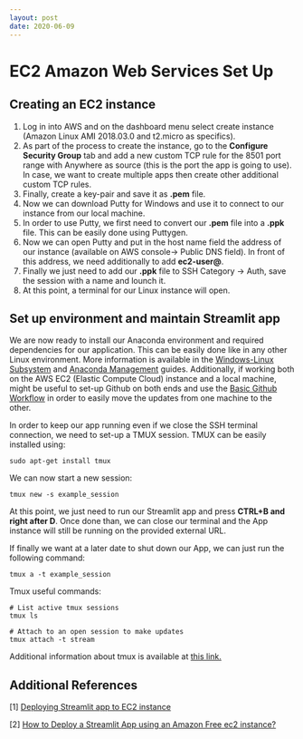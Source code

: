 ```yaml
---
layout: post
date: 2020-06-09
---
```


# EC2 Amazon Web Services Set Up

## Creating an EC2 instance

1. Log in into AWS and on the dashboard menu select create instance (Amazon Linux AMI 2018.03.0 and t2.micro as specifics).
2. As part of the process to create the instance, go to the **Configure Security Group** tab and add a new custom TCP rule for the 8501 port range with Anywhere as source (this is the port the app is going to use). In case, we want to create multiple apps then create other additional custom TCP rules.
3. Finally, create a key-pair and save it as **.pem** file.
4. Now we can download Putty for Windows and use it to connect to our instance from our local machine.
5. In order to use Putty, we first need to convert our **.pem** file into a **.ppk** file. This can be easily done using Puttygen.
6. Now we can open Putty and put in the host name field the address of our instance (available on AWS console-> Public DNS field). In front of this address, we need additionally to add **ec2-user@**.
7. Finally we just need to add our **.ppk** file to SSH Category -> Auth, save the session with a name and lounch it.
8. At this point, a terminal for our Linux instance will open.

## Set up environment and maintain Streamlit app

We are now ready to install our Anaconda environment and required dependencies for our application. This can be easily done like in any other Linux environment. More information is available in the [Windows-Linux Subsystem](https://pierpaolo28.github.io/blog/tips/Windows-Linux-Subsystem/) and [Anaconda Management](https://pierpaolo28.github.io/blog/tips/Anaconda-Management/) guides. Additionally, if working both on the AWS EC2 (Elastic Compute Cloud) instance and a local machine, might be useful to set-up Github on both ends and use the [Basic Github Workflow](https://pierpaolo28.github.io/blog/tips/Basic-Git-Workflow/) in order to easily move the updates from one machine to the other.

In order to keep our app running even if we close the SSH terminal connection, we need to set-up a TMUX session. TMUX can be easily installed using:

```
sudo apt-get install tmux
```

We can now start a new session:

```
tmux new -s example_session
```

At this point, we just need to run our Streamlit app and press **CTRL+B and right after D**. Once done than, we can close our terminal and the App instance will still be running on the provided external URL.

If finally we want at a later date to shut down our App, we can just run the following command:

```
tmux a -t example_session
```

Tmux useful commands:

```
# List active tmux sessions
tmux ls

# Attach to an open session to make updates
tmux attach -t stream
```


Additional information about tmux is available at [this link.](https://danielmiessler.com/study/tmux/#:~:text=Show%20existing%20sessions,shortcut%20ctrl%E2%80%93b%E2%80%93s.)

## Additional References

[1] [Deploying Streamlit app to EC2 instance](https://medium.com/@pokepim/deploying-streamlit-app-to-ec2-instance-7a7edeffbb54)

[2] [How to Deploy a Streamlit App using an Amazon Free ec2 instance?](https://towardsdatascience.com/how-to-deploy-a-streamlit-app-using-an-amazon-free-ec2-instance-416a41f69dc3)
